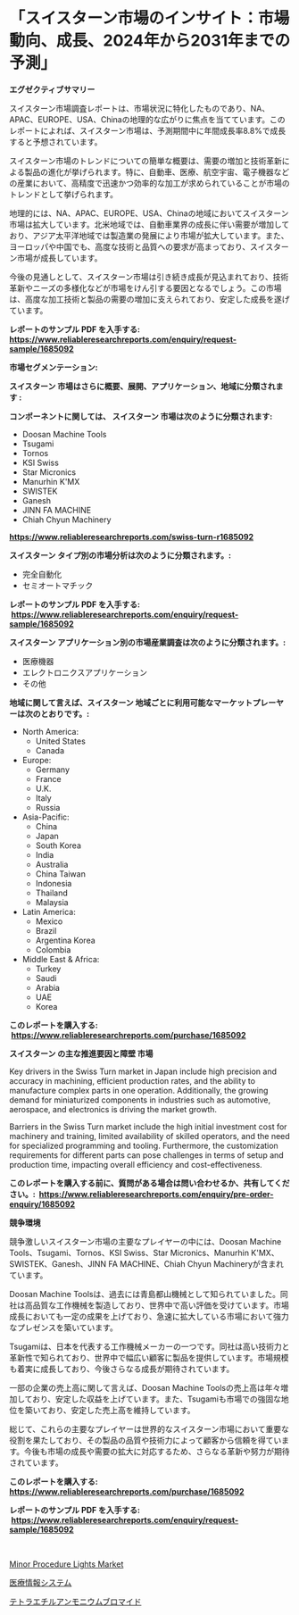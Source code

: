 <p><h1>「スイスターン市場のインサイト：市場動向、成長、2024年から2031年までの予測」</h1></p><p><strong>エグゼクティブサマリー</strong></p>
<p><p>スイスターン市場調査レポートは、市場状況に特化したものであり、NA、APAC、EUROPE、USA、Chinaの地理的な広がりに焦点を当てています。このレポートによれば、スイスターン市場は、予測期間中に年間成長率8.8%で成長すると予想されています。</p><p>スイスターン市場のトレンドについての簡単な概要は、需要の増加と技術革新による製品の進化が挙げられます。特に、自動車、医療、航空宇宙、電子機器などの産業において、高精度で迅速かつ効率的な加工が求められていることが市場のトレンドとして挙げられます。</p><p>地理的には、NA、APAC、EUROPE、USA、Chinaの地域においてスイスターン市場は拡大しています。北米地域では、自動車業界の成長に伴い需要が増加しており、アジア太平洋地域では製造業の発展により市場が拡大しています。また、ヨーロッパや中国でも、高度な技術と品質への要求が高まっており、スイスターン市場が成長しています。</p><p>今後の見通しとして、スイスターン市場は引き続き成長が見込まれており、技術革新やニーズの多様化などが市場をけん引する要因となるでしょう。この市場は、高度な加工技術と製品の需要の増加に支えられており、安定した成長を遂げています。</p></p>
<p><strong>レポートのサンプル PDF を入手する: <a href="https://www.reliableresearchreports.com/enquiry/request-sample/1685092">https://www.reliableresearchreports.com/enquiry/request-sample/1685092</a></strong></p>
<p><strong>市場セグメンテーション:</strong></p>
<p><strong> スイスターン 市場はさらに概要、展開、アプリケーション、地域に分類されます :</strong></p>
<p><strong>コンポーネントに関しては、 スイスターン 市場は次のように分類されます: &nbsp;</strong></p>
<p><ul><li>Doosan Machine Tools</li><li>Tsugami</li><li>Tornos</li><li>KSI Swiss</li><li>Star Micronics</li><li>Manurhin K'MX</li><li>SWISTEK</li><li>Ganesh</li><li>JINN FA MACHINE</li><li>Chiah Chyun Machinery</li></ul></p>
<p><strong><a href="https://www.reliableresearchreports.com/swiss-turn-r1685092">https://www.reliableresearchreports.com/swiss-turn-r1685092</a></strong></p>
<p><strong> スイスターン タイプ別の市場分析は次のように分類されます。:</strong></p>
<p><ul><li>完全自動化</li><li>セミオートマチック</li></ul></p>
<p><strong>レポートのサンプル PDF を入手する: &nbsp;<a href="https://www.reliableresearchreports.com/enquiry/request-sample/1685092">https://www.reliableresearchreports.com/enquiry/request-sample/1685092</a></strong></p>
<p><strong> スイスターン アプリケーション別の市場産業調査は次のように分類されます。:</strong></p>
<p><ul><li>医療機器</li><li>エレクトロニクスアプリケーション</li><li>その他</li></ul></p>
<p><strong>地域に関して言えば、スイスターン 地域ごとに利用可能なマーケットプレーヤーは次のとおりです。:</strong></p>
<p><ul>
    <li>
        North America:
        <ul>
            <li>United States</li>
            <li>Canada</li>
        </ul>
    </li>
    <li>
        Europe:
        <ul>
            <li>Germany</li>
            <li>France</li>
            <li>U.K.</li>
            <li>Italy</li>
            <li>Russia</li>
        </ul>
    </li>
    <li>
        Asia-Pacific:
        <ul>
            <li>China</li>
            <li>Japan</li>
            <li>South Korea</li>
            <li>India</li>
            <li>Australia</li>
            <li>China Taiwan</li>
            <li>Indonesia</li>
            <li>Thailand</li>
            <li>Malaysia</li>
        </ul>
    </li>
    <li>
        Latin America:
        <ul>
            <li>Mexico</li>
            <li>Brazil</li>
            <li>Argentina Korea</li>
            <li>Colombia</li>
        </ul>
    </li>
    <li>
        Middle East & Africa:
        <ul>
            <li>Turkey</li>
            <li>Saudi</li>
            <li>Arabia</li>
            <li>UAE</li>
            <li>Korea</li>
        </ul>
    </li>
    </ul></p>
<p><strong>このレポートを購入する: &nbsp;<a href="https://www.reliableresearchreports.com/purchase/1685092">https://www.reliableresearchreports.com/purchase/1685092</a></strong></p>
<p><strong>スイスターン の主な推進要因と障壁 市場</strong></p>
<p><p>Key drivers in the Swiss Turn market in Japan include high precision and accuracy in machining, efficient production rates, and the ability to manufacture complex parts in one operation. Additionally, the growing demand for miniaturized components in industries such as automotive, aerospace, and electronics is driving the market growth.</p><p>Barriers in the Swiss Turn market include the high initial investment cost for machinery and training, limited availability of skilled operators, and the need for specialized programming and tooling. Furthermore, the customization requirements for different parts can pose challenges in terms of setup and production time, impacting overall efficiency and cost-effectiveness.</p></p>
<p><strong>このレポートを購入する前に、質問がある場合は問い合わせるか、共有してください。:&nbsp; <a href="https://www.reliableresearchreports.com/enquiry/pre-order-enquiry/1685092">https://www.reliableresearchreports.com/enquiry/pre-order-enquiry/1685092</a></strong></p>
<p><strong>競争環境</strong></p>
<p><p>競争激しいスイスターン市場の主要なプレイヤーの中には、Doosan Machine Tools、Tsugami、Tornos、KSI Swiss、Star Micronics、Manurhin K'MX、SWISTEK、Ganesh、JINN FA MACHINE、Chiah Chyun Machineryが含まれています。</p><p>Doosan Machine Toolsは、過去には青島都山機械として知られていました。同社は高品質な工作機械を製造しており、世界中で高い評価を受けています。市場成長においても一定の成果を上げており、急速に拡大している市場において強力なプレゼンスを築いています。</p><p>Tsugamiは、日本を代表する工作機械メーカーの一つです。同社は高い技術力と革新性で知られており、世界中で幅広い顧客に製品を提供しています。市場規模も着実に成長しており、今後さらなる成長が期待されています。</p><p>一部の企業の売上高に関して言えば、Doosan Machine Toolsの売上高は年々増加しており、安定した収益を上げています。また、Tsugamiも市場での強固な地位を築いており、安定した売上高を維持しています。</p><p>総じて、これらの主要なプレイヤーは世界的なスイスターン市場において重要な役割を果たしており、その製品の品質や技術力によって顧客から信頼を得ています。今後も市場の成長や需要の拡大に対応するため、さらなる革新や努力が期待されています。</p></p>
<p><strong>このレポートを購入する: &nbsp; <a href="https://www.reliableresearchreports.com/purchase/1685092">https://www.reliableresearchreports.com/purchase/1685092</a></strong></p>
<p><strong>レポートのサンプル PDF を入手する: &nbsp;<a href="https://www.reliableresearchreports.com/enquiry/request-sample/1685092">https://www.reliableresearchreports.com/enquiry/request-sample/1685092</a></strong><strong></strong></p>
<p>&nbsp;</p>
<p><p><a href="https://github.com/AKSHATREPORTPRIME/Market-Research-Report-List-4/blob/main/minor-procedure-lights-market.md">Minor Procedure Lights Market</a></p><p><a href="https://medium.com/@kimalker_178/%E5%81%A5%E5%BA%B7%E3%82%B1%E3%82%A2%E6%83%85%E5%A0%B1%E3%82%B7%E3%82%B9%E3%83%86%E3%83%A0%E5%B8%82%E5%A0%B4%E3%81%AE%E3%82%B7%E3%82%A7%E3%82%A2%E3%81%AE%E9%80%B2%E5%8C%96%E3%81%A8%E5%B8%82%E5%A0%B4%E6%88%90%E9%95%B7%E5%82%BE%E5%90%912024%E5%B9%B4-2031%E5%B9%B4-2e0d65e2d8e6">医療情報システム</a></p><p><a href="https://medium.com/@lewisbechtelar1964/%E5%9B%9B%E3%82%A8%E3%83%81%E3%83%AB%E3%82%A2%E3%83%B3%E3%83%A2%E3%83%8B%E3%82%A6%E3%83%A0%E8%87%AD%E5%8C%96%E7%89%A9%E5%B8%82%E5%A0%B4%E3%81%AF-%E5%B8%82%E5%A0%B4%E3%82%B7%E3%82%A7%E3%82%A2-%E3%82%B5%E3%82%A4%E3%82%BA-%E3%81%8A%E3%82%88%E3%81%B32031%E5%B9%B4%E3%81%BE%E3%81%A7%E3%81%AE%E4%BA%88%E6%B8%AC%E3%81%AB%E7%84%A6%E7%82%B9%E3%82%92%E5%BD%93%E3%81%A6%E3%81%A6%E3%81%84%E3%81%BE%E3%81%99-d13857775c16">テトラエチルアンモニウムブロマイド</a></p></p>